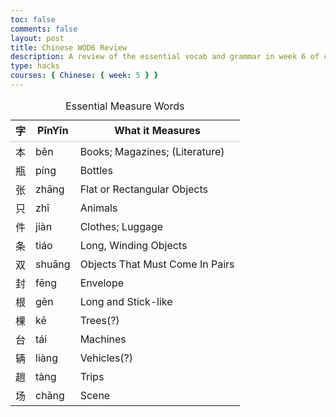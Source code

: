 ```yaml
---
toc: false
comments: false
layout: post
title: Chinese WOD6 Review
description: A review of the essential vocab and grammar in week 6 of chinese
type: hacks
courses: { Chinese: { week: 5 } }
---
```

<style>
    tr.split {
        border-top: solid 4px #e9ebec;
    }
    table.center {
        margin-left: auto;
        margin-right: auto;
    }
</style>

<table class="center">
    <caption>Essential Measure Words</caption>
    <thead>
    <tr>
        <th>字</th>
        <th>PīnYīn</th>
        <th>What it Measures</th>
    </tr>
    </thead>
    <tbody>
    <tr class="split">
        <td>本</td>
        <td>běn</td>
        <td>Books; Magazines; (Literature)</td>
    </tr>
    <tr>
        <td>瓶</td>
        <td>píng</td>
        <td>Bottles</td>
    </tr>
    <tr>
        <td>张</td>
        <td>zhāng</td>
        <td>Flat or Rectangular Objects</td>
    </tr>
    <tr>
        <td>只</td>
        <td>zhī</td>
        <td>Animals</td>
    </tr>
    <tr>
        <td>件</td>
        <td>jiàn</td>
        <td>Clothes; Luggage</td>
    </tr>
    <tr>
        <td>条</td>
        <td>tiáo</td>
        <td>Long, Winding Objects</td>
    </tr>
    <tr>
        <td>双</td>
        <td>shuāng</td>
        <td>Objects That Must Come In Pairs</td>
    </tr>
    <tr>
        <td>封</td>
        <td>fēng</td>
        <td>Envelope</td>
    </tr>
    <tr>
        <td>根</td>
        <td>gēn</td>
        <td>Long and Stick-like</td>
    </tr>
    <tr>
        <td>棵</td>
        <td>kē</td>
        <td>Trees(?)</td>
    </tr>
    <tr>
        <td>台</td>
        <td>tái</td>
        <td>Machines</td>
    </tr>
    <tr>
        <td>辆</td>
        <td>liàng</td>
        <td>Vehicles(?)</td>
    </tr>
    <tr>
        <td>趟</td>
        <td>tàng</td>
        <td>Trips</td>
    </tr>
    <tr>
        <td>场</td>
        <td>chǎng</td>
        <td>Scene</td>
    </tr>
    </tbody>
</table>